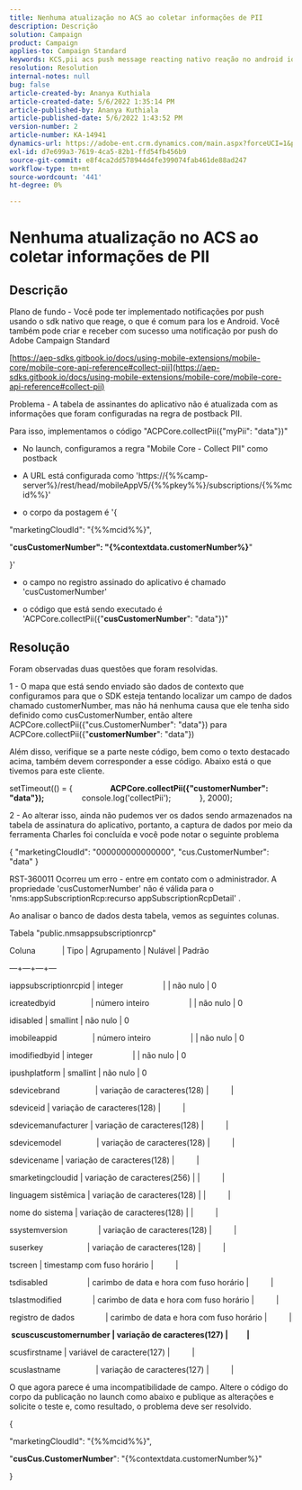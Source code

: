 ```yaml
---
title: Nenhuma atualização no ACS ao coletar informações de PII
description: Descrição
solution: Campaign
product: Campaign
applies-to: Campaign Standard
keywords: KCS,pii acs push message reacting nativo reação no android ios nativo
resolution: Resolution
internal-notes: null
bug: false
article-created-by: Ananya Kuthiala
article-created-date: 5/6/2022 1:35:14 PM
article-published-by: Ananya Kuthiala
article-published-date: 5/6/2022 1:43:52 PM
version-number: 2
article-number: KA-14941
dynamics-url: https://adobe-ent.crm.dynamics.com/main.aspx?forceUCI=1&pagetype=entityrecord&etn=knowledgearticle&id=f3b0bc5a-41cd-ec11-a7b5-0022480b639b
exl-id: d7e699a3-7619-4ca5-82b1-ffd54fb456b9
source-git-commit: e8f4ca2dd578944d4fe399074fab461de88ad247
workflow-type: tm+mt
source-wordcount: '441'
ht-degree: 0%

---
```


# Nenhuma atualização no ACS ao coletar informações de PII

## Descrição


Plano de fundo - Você pode ter implementado notificações por push usando o sdk nativo que reage, o que é comum para Ios e Android. Você também pode criar e receber com sucesso uma notificação por push do Adobe Campaign Standard

[https://aep-sdks.gitbook.io/docs/using-mobile-extensions/mobile-core/mobile-core-api-reference#collect-pii](https://aep-sdks.gitbook.io/docs/using-mobile-extensions/mobile-core/mobile-core-api-reference#collect-pii)



Problema - A tabela de assinantes do aplicativo não é atualizada com as informações que foram configuradas na regra de postback PII.

Para isso, implementamos o código &quot;ACPCore.collectPii({&quot;myPii&quot;: &quot;data&quot;})&quot;

- No launch, configuramos a regra &quot;Mobile Core - Collect PII&quot; como postback

- A URL está configurada como &#39;https://{%%camp-server%}/rest/head/mobileAppV5/{%%pkey%%}/subscriptions/{%%mcid%%}&#39;

- o corpo da postagem é &#39;{

&quot;marketingCloudId&quot;: &quot;{%%mcid%%}&quot;,

&quot;<b>cusCustomerNumber&quot;: &quot;{%contextdata.customerNumber%}</b>&quot;

}&#39;

- o campo no registro assinado do aplicativo é chamado &#39;cusCustomerNumber&#39;

- o código que está sendo executado é &#39;ACPCore.collectPii({&quot;<b>cusCustomerNumber</b>&quot;: &quot;data&quot;})&quot;


## Resolução


Foram observadas duas questões que foram resolvidas.



1 - O mapa que está sendo enviado são dados de contexto que configuramos para que o SDK esteja tentando localizar um campo de dados chamado customerNumber, mas não há nenhuma causa que ele tenha sido definido como cusCustomerNumber, então altere ACPCore.collectPii({&quot;cus.CustomerNumber&quot;: &quot;data&quot;}) para ACPCore.collectPii({&quot;<b>customerNumber</b>&quot;: &quot;data&quot;})

Além disso, verifique se a parte neste código, bem como o texto destacado acima, também devem corresponder a esse código. Abaixo está o que tivemos para este cliente.

setTimeout(() = {
                <b>ACPCore.collectPii({&quot;customerNumber&quot;: &quot;data&quot;});</b>
                console.log(&#39;collectPii&#39;);             }, 2000);



2 - Ao alterar isso, ainda não pudemos ver os dados sendo armazenados na tabela de assinatura do aplicativo, portanto, a captura de dados por meio da ferramenta Charles foi concluída e você pode notar o seguinte problema

{ &quot;marketingCloudId&quot;: &quot;000000000000000&quot;, &quot;cus.CustomerNumber&quot;: &quot;data&quot; }

RST-360011 Ocorreu um erro - entre em contato com o administrador.
A propriedade &#39;cusCustomerNumber&#39; não é válida para o &#39;nms:appSubscriptionRcp:recurso appSubscriptionRcpDetail&#39; .

Ao analisar o banco de dados desta tabela, vemos as seguintes colunas.



Tabela &quot;public.nmsappsubscriptionrcp&quot;

Coluna            | Tipo | Agrupamento | Nulável | Padrão

—+—+—+—

iappsubscriptionrcpid | integer                  | | não nulo | 0

icreatedbyid                | número inteiro                  | | não nulo | 0

idisabled | smallint | não nulo | 0

imobileappid                | número inteiro                  | | não nulo | 0

imodifiedbyid | integer                  | | não nulo | 0

ipushplatform | smallint | não nulo | 0

sdevicebrand                | variação de caracteres(128) |          |

sdeviceid | variação de caracteres(128) |          |

sdevicemanufacturer | variação de caracteres(128) |          |

sdevicemodel                | variação de caracteres(128) |          |

sdevicename | variação de caracteres(128) |          |

smarketingcloudid | variação de caracteres(256) | |          |

linguagem sistêmica | variação de caracteres(128) | |          |

nome do sistema | variação de caracteres(128) | |          |

ssystemversion              | variação de caracteres(128) |          |

suserkey                    | variação de caracteres(128) |          |

tscreen | timestamp com fuso horário |          |

tsdisabled                  | carimbo de data e hora com fuso horário |          |

tslastmodified              | carimbo de data e hora com fuso horário |          |

registro de dados              | carimbo de data e hora com fuso horário |          |

<b> scuscuscustomernumber | variação de caracteres(127) |          | </b>

scusfirstname | variável de caractere(127) |          |

scuslastname                | variação de caracteres(127) |          |



O que agora parece é uma incompatibilidade de campo. Altere o código do corpo da publicação no launch como abaixo e publique as alterações e solicite o teste e, como resultado, o problema deve ser resolvido.

{

&quot;marketingCloudId&quot;: &quot;{%%mcid%%}&quot;,

&quot;<b>cusCus.CustomerNumber</b>&quot;: &quot;{%contextdata.customerNumber%}&quot;

}
